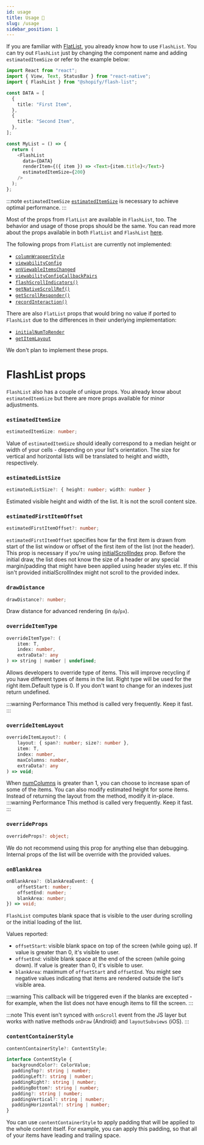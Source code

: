 ```yaml
---
id: usage
title: Usage 📝
slug: /usage
sidebar_position: 1
---
```


If you are familiar with [FlatList](https://reactnative.dev/docs/flatlist), you already know how to use `FlashList`. You can try out `FlashList` just by changing the component name and adding `estimatedItemSize` or refer to the example below:

```ts
import React from "react";
import { View, Text, StatusBar } from "react-native";
import { FlashList } from "@shopify/flash-list";

const DATA = [
  {
    title: "First Item",
  },
  {
    title: "Second Item",
  },
];

const MyList = () => {
  return (
    <FlashList
      data={DATA}
      renderItem={({ item }) => <Text>{item.title}</Text>}
      estimatedItemSize={200}
    />
  );
};
```

:::note `estimatedItemSize`
[`estimatedItemSize`](#estimateditemsize) is necessary to achieve optimal performance.
:::

Most of the props from `FlatList` are available in `FlashList`, too. The behavior and usage of those props should be the same. You can read more about the props available in both `FlatList` and `FlashList` [here](https://reactnative.dev/docs/flatlist).

The following props from `FlatList` are currently not implemented:

- [`columnWrapperStyle`](https://reactnative.dev/docs/flatlist#columnwrapperstyle)
- [`viewabilityConfig`](https://reactnative.dev/docs/flatlist#viewabilityconfig)
- [`onViewableItemsChanged`](https://reactnative.dev/docs/flatlist#onviewableitemschanged)
- [`viewabilityConfigCallbackPairs`](https://reactnative.dev/docs/flatlist#viewabilityconfigcallbackpairs)
- [`flashScrollIndicators()`](https://reactnative.dev/docs/flatlist#flashscrollindicators)
- [`getNativeScrollRef()`​](https://reactnative.dev/docs/flatlist#getnativescrollref)
- [`getScrollResponder()`](https://reactnative.dev/docs/flatlist#getscrollresponder)
- [`recordInteraction()`](https://reactnative.dev/docs/flatlist#recordinteraction)

There are also `FlatList` props that would bring no value if ported to `FlashList` due to the differences in their underlying implementation:

- [`initialNumToRender`](https://reactnative.dev/docs/flatlist#initialnumtorender)
- [`getItemLayout`](https://reactnative.dev/docs/flatlist#getItemLayout)

We don't plan to implement these props.

# FlashList props

`FlashList` also has a couple of unique props. You already know about `estimatedItemSize` but there are more props available for minor adjustments.

### `estimatedItemSize`

```ts
estimatedItemSize: number;
```

Value of `estimatedItemSize` should ideally correspond to a median height or width of your cells - depending on your list's orientation. The size for vertical and horizontal lists will be translated to height and width, respectively.

### `estimatedListSize`

```ts
estimatedListSize?: { height: number; width: number }
```

Estimated visible height and width of the list. It is not the scroll content size.

### `estimatedFirstItemOffset`

```ts
estimatedFirstItemOffset?: number;
```

`estimatedFirstItemOffset` specifies how far the first item is drawn from start of the list window or offset of the first item of the list (not the header). This prop is necessary if you're using [initialScrollIndex](https://reactnative.dev/docs/flatlist#initialscrollindex) prop. Before the initial draw, the list does not know the size of a header or any special margin/padding that might have been applied using header styles etc. If this isn't provided initialScrollIndex might not scroll to the provided index.

### `drawDistance`

```ts
drawDistance?: number;
```

Draw distance for advanced rendering (in `dp`/`px`).

### `overrideItemType`

```ts
overrideItemType?: (
    item: T,
    index: number,
    extraData?: any
) => string | number | undefined;
```

Allows developers to override type of items. This will improve recycling if you have different types of items in the list. Right type will be used for the right item.Default type is 0. If you don't want to change for an indexes just return undefined.

:::warning Performance
This method is called very frequently. Keep it fast.
:::

### `overrideItemLayout`

```ts
overrideItemLayout?: (
    layout: { span?: number; size?: number },
    item: T,
    index: number,
    maxColumns: number,
    extraData?: any
) => void;
```

When [numColumns](https://reactnative.dev/docs/flatlist#numcolumns) is greater than 1, you can choose to increase span of some of the items. You can also modify estimated height for some items. Instead of returning the layout from the method, modify it in-place.
:::warning Performance
This method is called very frequently. Keep it fast.
:::

### `overrideProps`

```ts
overrideProps?: object;
```

We do not recommend using this prop for anything else than debugging. Internal props of the list will be override with the provided values.

### `onBlankArea`

```ts
onBlankArea?: (blankAreaEvent: {
    offsetStart: number;
    offsetEnd: number;
    blankArea: number;
}) => void;
```

`FlashList` computes blank space that is visible to the user during scrolling or the initial loading of the list.

Values reported:

- `offsetStart`: visible blank space on top of the screen (while going up). If value is greater than 0, it's visible to user.
- `offsetEnd`: visible blank space at the end of the screen (while going down). If value is greater than 0, it's visible to user.
- `blankArea`: maximum of `offsetStart` and `offsetEnd`. You might see negative values indicating that items are rendered outside the list's visible area.

:::warning
This callback will be triggered even if the blanks are excepted - for example, when the list does not have enough items to fill the screen.
:::

:::note
This event isn't synced with `onScroll` event from the JS layer but works with native methods `onDraw` (Android) and `layoutSubviews` (iOS).
:::

### `contentContainerStyle`

```ts
contentContainerStyle?: ContentStyle;

interface ContentStyle {
  backgroundColor?: ColorValue;
  paddingTop?: string | number;
  paddingLeft?: string | number;
  paddingRight?: string | number;
  paddingBottom?: string | number;
  padding?: string | number;
  paddingVertical?: string | number;
  paddingHorizontal?: string | number;
}
```

You can use `contentContainerStyle` to apply padding that will be applied to the whole content itself. For example, you can apply this padding, so that all of your items have leading and trailing space.
